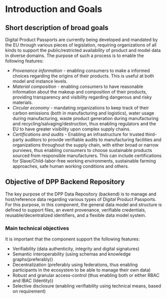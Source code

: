 # Introduction and Goals

## Short description of broad goals

Digital Product Passports are currently being developed and mandated by the EU through various pieces of legislation, requiring organizations of all kinds to support the public/restricted availability of product and model data in diverse domains. The purpose of such a process is to enable the following features:

- *Provenance information* - enabling consumers to make a informed choices regarding the origins of their products. This is useful at both model and instance levels.
- *Material composition* - enabling consumers to have reasonable information about the makeup and composition of their products, providing transparency and visibility regarding dangerous and risky materials.
- *Circular economy* - mandating organizations to keep track of their carbon emissions (both in manufacturing and logistics), water usage during manufacturing, waste product generation during manufacturing and recycling/salvaging/destruction, thus enabling regulators and the EU to have greater visibility upon complex supply chains.
- *Certifications and audits* - Enabling an infrastructure for trusted third-party auditors to provide verifiable audits to manufacturing facilities and organizations throughout the supply chain, with either broad or narrow purviews, thus enabling consumers to choose sustainable products sourced from responsible manufacturers. This can include certifications for Slave/Child-labor-free working environments, sustainable farming approaches, safe human working conditions and others.  

## Objective of DPP Backend Repository

The key purpose of the DPP Data Repository (backend) is to manage and host/reference data regarding various types of Digital Product Passports. For this purpose, in this component, the general data model and structure is defined to support files, an event provenance, verifiable credentials, reusable/decentralized identifiers, and a flexible data model system.

### Main technical objectives

It is important that the component support the following features:

- Verifiability (data authenticity, integrity and digital signatures)
- Semantic interoperability (using schemas and knowledge graphs(preferably))
- Decentralization (preferably using federations, thus enabling participants in the ecosystem to be able to manage their own data)
- Robust and granular access-control (thus enabling both or either RBAC and IBAC (Identity))
- Selective disclosure (enabling verifiability using technical means, based on requirement)
